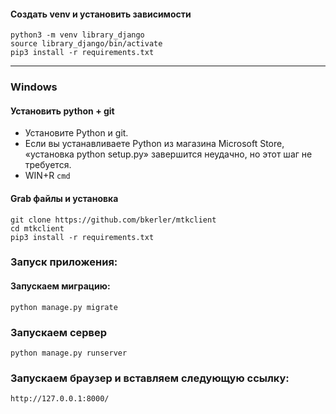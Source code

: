 
#### Создать venv и установить зависимости
```
python3 -m venv library_django
source library_django/bin/activate
pip3 install -r requirements.txt
```

---------------------------------------------------------------------------------------------------------------

### Windows

#### Установить python + git
- Установите Python и git.
- Если вы устанавливаете Python из магазина Microsoft Store, «установка python setup.py» завершится неудачно, но этот шаг не требуется.
- WIN+R ```cmd```

#### Grab файлы и установка
```
git clone https://github.com/bkerler/mtkclient
cd mtkclient
pip3 install -r requirements.txt
```

### Запуск приложения:

#### Запускаем миграцию:
```
python manage.py migrate   
```

### Запускаем сервер
```
python manage.py runserver
```
### Запускаем браузер и вставляем следующую ссылку:
```
http://127.0.0.1:8000/
```